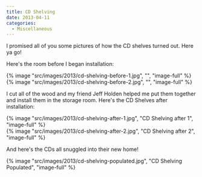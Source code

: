 ```yaml
---
title: CD Shelving
date: 2013-04-11
categories: 
  - Miscellaneous
---
```


I promised all of you some pictures of how the CD shelves turned out. Here ya go!

Here's the room before I began installation:

{% image "src/images/2013/cd-shelving-before-1.jpg", "", "image-full" %}
<br />
{% image "src/images/2013/cd-shelving-before-2.jpg", "", "image-full" %}

I cut all of the wood and my friend Jeff Holden helped me put them together and install them in the storage room. Here's the CD Shelves after installation:

{% image "src/images/2013/cd-shelving-after-1.jpg", "CD Shelving after 1", "image-full" %}
<br />
{% image "src/images/2013/cd-shelving-after-2.jpg", "CD Shelving after 2", "image-full" %}

And here's the CDs all snuggled into their new home!

{% image "src/images/2013/cd-shelving-populated.jpg", "CD Shelving Populated", "image-full" %}
